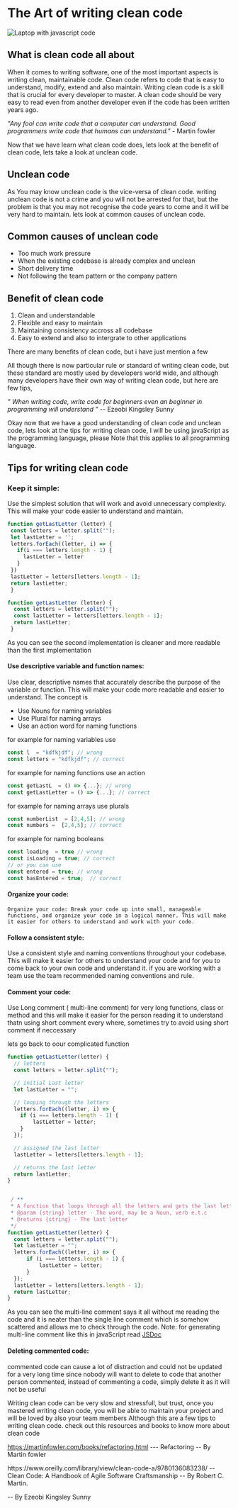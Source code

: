 # The Art of writing clean code

<img src='https://res.cloudinary.com/practicaldev/image/fetch/s--DVv9dGmZ--/c_imagga_scale,f_auto,fl_progressive,h_420,q_auto,w_1000/https://dev-to-uploads.s3.amazonaws.com/uploads/articles/kt2oyitm2dj73brrj8my.jpg' alt="Laptop with javascript code" />

## What is clean code all about 

  <p>
  When it comes to writing software, one of the most important aspects is writing clean, maintainable code. 
    Clean code refers to code that is easy to understand, modify, extend and also maintain. Writing clean code is a skill that is crucial for every developer to master. A clean code should be very easy to read even from another developer even if the code has been written years ago. 
  </p>
  
  <p>
    <i>"Any fool can write code that a computer can understand. Good programmers write code that humans can understand."</i>  - Martin fowler
  </p>
  
  <p> Now that we have learn what clean code does, lets look at the benefit of clean code, lets take a look at unclean code. </p>
  
  ## Unclean code
   <p> As You may know unclean code is the vice-versa of clean code. writing unclean code is not a crime and you will not be arrested for that, but the problem is that you may not recognise the code years to come and it will be very hard to maintain. lets look at common causes of unclean code. </p>
  
  ## Common causes of unclean code 
  <ul>
    <li> Too much work pressure </li>
    <li> When the existing codebase is already complex and unclean </li>
    <li> Short delivery time  </li>
    <li> Not following the team pattern or the company pattern </li>
    
  </ul>
  
  ## Benefit of clean code
  
  <ol>
  <li> Clean and understandable </li>
  <li> Flexible and easy to maintain </li>
  <li> Maintaining consistency accross all codebase </li>
  <li> Easy to extend and also to intergrate to other applications </li>
  
  </ol>
  
   <p> There are many benefits of clean code, but i have just mention a few </p>
  
  <p> All though there is now particular rule or standard of writing clean code, but these standard are mostly used by developers world wide, and although many developers have their own way of writing clean code, but here are few tips,
    <p> <i> <bold> " When writing code, write code for beginners even an beginner in programming will understand " </bold> </i>   <span>  -- Ezeobi Kingsley Sunny </span>  
    </p>
    Okay now that we have a good understanding of clean code and unclean code, lets look at the tips for writing clean code, I will be using javaScript as the programming language, please Note that this applies to all programming language.
  </p>
  
  ## Tips for writing clean code
  
  ### Keep it simple: 
  <p>Use the simplest solution that will work and avoid unnecessary complexity. This will make your code easier to understand and maintain. </p>
  
 ```javascript
function getLastLetter (letter) {
  const letters = letter.split("");
  let lastLetter = '';
  letters.forEach((letter, i) => {
    if(i === letters.length - 1) {
      lastLetter = letter
    }
  })
  lastLetter = letters[letters.length - 1];
  return lastLetter;
  }
 
 ```
    
    
    
```javascript
function getLastLetter (letter) {
  const letters = letter.split("");
  const lastLetter = letters[letters.length - 1];
  return lastLetter;
 }
 ```
  
  As you can see the second implementation is cleaner and more readable than the first implementation  

  #### Use descriptive variable and function names: 
  Use clear, descriptive names that accurately describe the purpose of the variable or function. This will make your code more readable and easier to understand. The concept is 
  <ul>
    <li> Use Nouns for naming  variables </li>
    <li> Use Plural for naming arrays </li>
    <li> Use an action word for naming functions </li>
  </ul>
  
  for example for naming variables use
```javascript
const l  = "kdfkjdf"; // wrong
const letters = "kdfkjdf"; // correct
```
  
  for example for naming functions use an action 
```javascript
const getLastL  = () => {...}; // wrong
const getLastLetter = () => {...}; // correct
```
  
  for example for naming arrays use plurals
```javascript
const numberList  = [2,4,5]; // wrong
const numbers =  [2,4,5]; // correct
```
 
   for example for naming booleans
```javascript
const loading  = true // wrong
const isLoading = true; // correct
// or you can use
const entered = true; // wrong
const hasEntered = true;  // correct
```  
  
  #### Organize your code: 
    Organize your code: Break your code up into small, manageable functions, and organize your code in a logical manner. This will make it easier for others to understand and work with your code.
    
  #### Follow a consistent style: 
  Use a consistent style and naming conventions throughout your codebase. This will make it easier for others to understand your code and for you to come back to your own code and understand it. if you are working with a team use the team recommended naming conventions and rule.
  
  #### Comment your code:
   Use Long comment ( multi-line comment) for very long functions, class or method and this will make it easier for the person reading it to understand thatn using short comment every where, sometimes try to avoid using short comment if neccessary
  
  lets go back to oour complicated function
  
```javascript
function getLastLetter(letter) {
  // letters
  const letters = letter.split("");

  // initial Last letter
  let lastLetter = "";

  // looping through the letters
  letters.forEach((letter, i) => {
    if (i === letters.length - 1) {
        lastLetter = letter;
    }
  });

  // assigned the last letter
  lastLetter = letters[letters.length - 1];

  // returns the last letter
  return lastLetter;
}
```
```javascript

 / **
 * A function that loops through all the letters and gets the last letter
 * @param {string} letter - The word, may be a Noun, verb e.t.c
 * @returns {string} - The last letter
 */
function getLastLetter(letter) {
  const letters = letter.split("");
  let lastLetter = "";
  letters.forEach((letter, i) => {
      if (i === letters.length - 1) {
          lastLetter = letter;
      }
  });
  lastLetter = letters[letters.length - 1];
  return lastLetter;
}
```
  
 As you can see the multi-line comment says it all without me reading the code and it is neater than the single line comment which is somehow scattered and  allows me to check through the code. Note: for generating multi-line comment like this in javaScript read <a href='https://jsdoc.app/about-getting-started.html'> JSDoc </a>
 
 
 #### Deleting commented code: 
  commented code can cause a lot of distraction and could not be updated for a very long time since nobody will want to delete to code that another person commented, instead of commenting a code, simply delete it as it will not be useful
  
  
Writing clean code can be very slow and stressfull, but trust, once you mastered writing clean code, you will be able to maintain your project and will be loved by also your team members 
Although this are a few tips to writing clean code. check out this resources and books to know more about clean code

https://martinfowler.com/books/refactoring.html --- Refactoring -- By Martin fowler
<p>
https://www.oreilly.com/library/view/clean-code-a/9780136083238/ -- Clean Code: A Handbook of Agile Software Craftsmanship -- By Robert C. Martin.
<p>

-- By Ezeobi Kingsley Sunny


   
   




  
  
  
